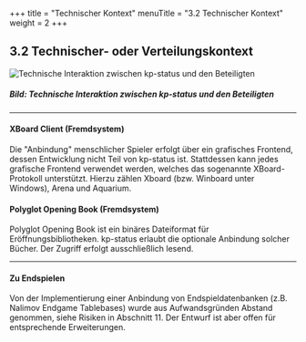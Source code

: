 +++
title = "Technischer Kontext"
menuTitle = "3.2 Technischer Kontext"
weight = 2
+++

## 3.2 Technischer- oder Verteilungskontext

![Technische Interaktion zwischen kp-status und den Beteiligten](/images/Abb09_05_TechnischerKontext.png "Technische Interaktion zwischen kp-status und den Beteiligten")
##### Bild: Technische Interaktion zwischen kp-status und den Beteiligten

-----

#### XBoard Client (Fremdsystem)
Die "Anbindung" menschlicher Spieler erfolgt über ein grafisches Frontend, dessen Entwicklung nicht Teil von kp-status ist. Stattdessen kann jedes grafische Frontend verwendet werden, welches das sogenannte XBoard-Protokoll unterstützt. Hierzu zählen Xboard (bzw. Winboard unter Windows), Arena und Aquarium.

#### Polyglot Opening Book (Fremdsystem)
Polyglot Opening Book ist ein binäres Dateiformat für Eröffnungsbibliotheken. kp-status erlaubt die optionale Anbindung solcher Bücher. Der Zugriff erfolgt ausschließlich lesend.

-----

#### Zu Endspielen
Von der Implementierung einer Anbindung von Endspieldatenbanken (z.B. Nalimov Endgame Tablebases) wurde aus Aufwandsgründen Abstand genommen, siehe Risiken in Abschnitt 11. Der Entwurf ist aber offen für entsprechende Erweiterungen.
